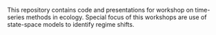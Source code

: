 This repository contains code and presentations for workshop on time-series methods in ecology. Special focus of this workshops are use of state-space models to identify regime shifts.

